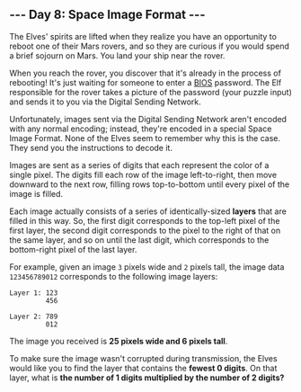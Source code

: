 ## --- Day 8: Space Image Format ---
The Elves' spirits are lifted when they realize you have an opportunity to reboot one of their Mars rovers, and so they are curious if you would spend a brief sojourn on Mars.<!--- I'm not sorry. --> You land your ship near the rover.
 
When you reach the rover, you discover that it's already in the process of rebooting! It's just waiting for someone to enter a [BIOS](https://en.wikipedia.org/wiki/BIOS) password. The Elf responsible for the rover takes a picture of the password (your puzzle input) and sends it to you via the Digital Sending Network.
 
Unfortunately, images sent via the Digital Sending Network aren't encoded with any normal encoding; instead, they're encoded in a special Space Image Format. None of the Elves seem to remember why this is the case. They send you the instructions to decode it.
 
Images are sent as a series of digits that each represent the color of a single pixel. The digits fill each row of the image left-to-right, then move downward to the next row, filling rows top-to-bottom until every pixel of the image is filled.
 
Each image actually consists of a series of identically-sized **layers** that are filled in this way. So, the first digit corresponds to the top-left pixel of the first layer, the second digit corresponds to the pixel to the right of that on the same layer, and so on until the last digit, which corresponds to the bottom-right pixel of the last layer.
 
For example, given an image `3` pixels wide and `2` pixels tall, the image data `123456789012` corresponds to the following image layers:
 

```
Layer 1: 123
         456

Layer 2: 789
         012
```

 
The image you received is **25 pixels wide and 6 pixels tall**.
 
To make sure the image wasn't corrupted during transmission, the Elves would like you to find the layer that contains the **fewest 0 digits**. On that layer, what is **the number of 1 digits multiplied by the number of 2 digits?**
 